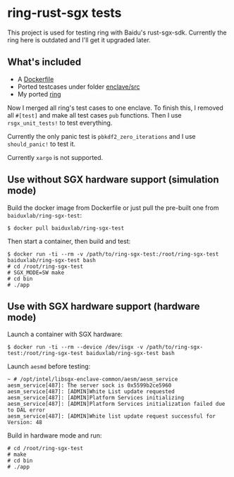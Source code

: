 # ring-rust-sgx tests

This project is used for testing ring with Baidu's rust-sgx-sdk. Currently the ring here is outdated and I'll get it upgraded later.

## What's included

* A [Dockerfile](dockerfile/Dockerfile)
* Ported testcases under folder [enclave/src](enclave/src)
* My ported [ring](ring)

Now I merged all ring's test cases to one enclave. To finish this, I removed all `#[test]` and make all test cases `pub` functions. Then I use `rsgx_unit_tests!` to test everything.

Currently the only panic test is `pbkdf2_zero_iterations` and I use `should_panic!` to test it.

Currently `xargo` is not supported.

## Use without SGX hardware support (simulation mode)

Build the docker image from Dockerfile or just pull the pre-built one from `baiduxlab/ring-sgx-test`:

```
$ docker pull baiduxlab/ring-sgx-test
```

Then start a container, then build and test:

```
$ docker run -ti --rm -v /path/to/ring-sgx-test:/root/ring-sgx-test baiduxlab/ring-sgx-test bash
# cd /root/ring-sgx-test
# SGX_MODE=SW make
# cd bin
# ./app
```

## Use with SGX hardware support (hardware mode)

Launch a container with SGX hardware:

```
$ docker run -ti --rm --device /dev/isgx -v /path/to/ring-sgx-test:/root/ring-sgx-test baiduxlab/ring-sgx-test bash
```

Launch `aesmd` before testing:

```
~ # /opt/intel/libsgx-enclave-common/aesm/aesm_service
aesm_service[487]: The server sock is 0x5599b2ce5960
aesm_service[487]: [ADMIN]White List update requested
aesm_service[487]: [ADMIN]Platform Services initializing
aesm_service[487]: [ADMIN]Platform Services initialization failed due to DAL error
aesm_service[487]: [ADMIN]White list update request successful for Version: 48
```

Build in hardware mode and run:

```
# cd /root/ring-sgx-test
# make
# cd bin
# ./app
```

